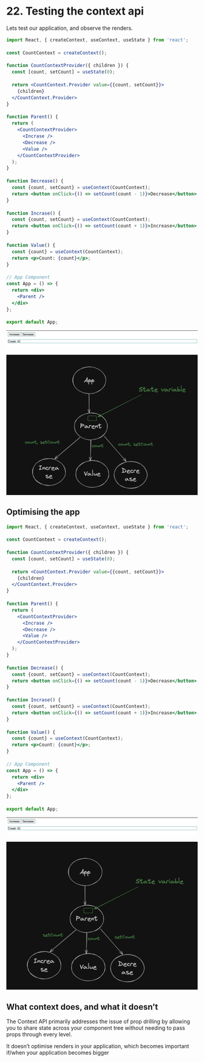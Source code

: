 # 22. Testing the context api

Lets test our application, and observe the renders.

```jsx
import React, { createContext, useContext, useState } from 'react';

const CountContext = createContext();

function CountContextProvider({ children }) {
  const [count, setCount] = useState(0);

  return <CountContext.Provider value={{count, setCount}}>
    {children}
  </CountContext.Provider>
}

function Parent() {
  return (
    <CountContextProvider>
      <Incrase />
      <Decrease />
      <Value />
    </CountContextProvider>
  );
}

function Decrease() {
  const {count, setCount} = useContext(CountContext);
  return <button onClick={() => setCount(count - 1)}>Decrease</button>;
}

function Incrase() {
  const {count, setCount} = useContext(CountContext);
  return <button onClick={() => setCount(count + 1)}>Increase</button>;
}

function Value() {
  const {count} = useContext(CountContext);
  return <p>Count: {count}</p>;
}

// App Component
const App = () => {
  return <div>
    <Parent />
  </div>
};

export default App;

```

![Screenshot 2024-10-13 at 7.04.05 PM.png](22%20Testing%20the%20context%20api%2022390c2fa21b81dc9645d60fca94ec2a/Screenshot_2024-10-13_at_7.04.05_PM.png)

![Screenshot 2024-10-13 at 7.04.31 PM.png](22%20Testing%20the%20context%20api%2022390c2fa21b81dc9645d60fca94ec2a/Screenshot_2024-10-13_at_7.04.31_PM.png)

## Optimising the app

```jsx
import React, { createContext, useContext, useState } from 'react';

const CountContext = createContext();

function CountContextProvider({ children }) {
  const [count, setCount] = useState(0);

  return <CountContext.Provider value={{count, setCount}}>
    {children}
  </CountContext.Provider>
}

function Parent() {
  return (
    <CountContextProvider>
      <Incrase />
      <Decrease />
      <Value />
    </CountContextProvider>
  );
}

function Decrease() {
  const {count, setCount} = useContext(CountContext);
  return <button onClick={() => setCount(count - 1)}>Decrease</button>;
}

function Incrase() {
  const {count, setCount} = useContext(CountContext);
  return <button onClick={() => setCount(count + 1)}>Increase</button>;
}

function Value() {
  const {count} = useContext(CountContext);
  return <p>Count: {count}</p>;
}

// App Component
const App = () => {
  return <div>
    <Parent />
  </div>
};

export default App;
```

![Screenshot 2024-10-13 at 7.04.05 PM.png](22%20Testing%20the%20context%20api%2022390c2fa21b81dc9645d60fca94ec2a/Screenshot_2024-10-13_at_7.04.05_PM.png)

![Screenshot 2024-10-13 at 7.05.01 PM.png](22%20Testing%20the%20context%20api%2022390c2fa21b81dc9645d60fca94ec2a/Screenshot_2024-10-13_at_7.05.01_PM.png)

## What context does, and what it doesn’t

The Context API primarily addresses the issue of prop drilling by allowing you to share state across your component tree without needing to pass props through every level.

It doesn’t optimise renders in your application, which becomes important if/when your application becomes bigger